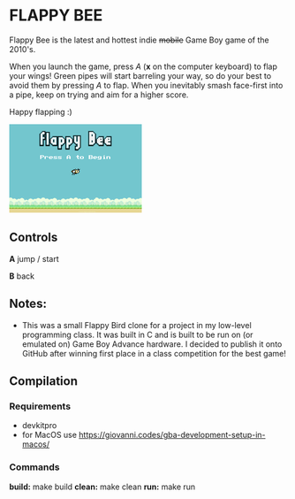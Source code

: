 # FLAPPY BEE

Flappy Bee is the latest and hottest indie ~~mobile~~ Game Boy game of the 2010's.

When you launch the game, press *A* (**x** on the computer keyboard) to flap your wings! Green pipes will start barreling your way, so do your best to avoid them by pressing *A* to flap. When you inevitably smash face-first into a pipe, keep on trying and aim for a higher score. 

Happy flapping :)

![](https://github.com/nickpapciak/flappy-bee/blob/main/demo.gif)

## Controls
**A**                jump / start

**B**				 back

## Notes: 
- This was a small Flappy Bird clone for a project in my low-level programming class. It was built in C and is built to be run on (or emulated on) Game Boy Advance hardware. I decided to publish it onto GitHub after winning first place in a class competition for the best game!

## Compilation
### Requirements
 - devkitpro 
 - for MacOS use https://giovanni.codes/gba-development-setup-in-macos/
 
### Commands 
**build:** make build
**clean:** make clean
**run:** make run